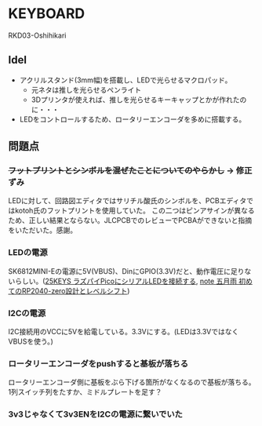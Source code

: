 # KEYBOARD

RKD03-Oshihikari

## Idel

* アクリルスタンド(3mm幅)を搭載し、LEDで光らせるマクロパッド。
  * 元ネタは推しを光らせるペンライト
  * 3Dプリンタが使えれば、推しを光らせるキーキャップとかが作れたのに・・・
* LEDをコントロールするため、ロータリーエンコーダを多めに搭載する。

## 問題点

### ~~フットプリントとシンボルを混ぜたことについてのやらかし~~ -> 修正ずみ

LEDに対して、回路図エディタではサリチル酸氏のシンボルを、PCBエディタではkotoh氏のフットプリントを使用していた。
この二つはピンアサインが異なるため、正しい結果とならない。JLCPCBでのレビューでPCBAができないと指摘をいただいた。感謝。

### LEDの電源

SK6812MINI-Eの電源に5V(VBUS)、DinにGPIO(3.3V)だと、動作電圧に足りないらしい。([25KEYS ラズパイPicoにシリアルLEDを接続する](https://25keys.com/2022/05/28/rp2040_sk6812mini/), [note 五月雨 初めてのRP2040-zero設計とレベルシフト](https://note.com/sam1dare/n/n97645369ce98))

### I2Cの電源

I2C接続用のVCCに5Vを給電している。3.3Vにする。(LEDは3.3VではなくVBUSを使う。)

### ロータリーエンコーダをpushすると基板が落ちる

ロータリーエンコーダ側に基板をぶら下げる箇所がなくなるので基板が落ちる。
1列スイッチ列をたすか、ミドルプレートを足す？

### 3v3じゃなくて3v3ENをI2Cの電源に繋いでいた
